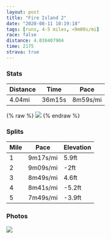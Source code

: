 ```yaml
---
layout: post
title: "Fire Island 2"
date: "2020-08-11 10:19:18"
tags: [runs, 4-5 miles, <9m00s/mi]
race: false
distance: 4.038407904
time: 2175
strava: true
---
```


### Stats

| Distance | Time | Pace |
|----------|------|------|
|4.04mi|36m15s|8m59s/mi|

{% raw %}
<img src='https://maps.googleapis.com/maps/api/staticmap?maptype=roadmap&path=enc:mkbwFjvk}LB@LK`@QHLDh@HVv@bFJ|@ZfAPxAXhARtA^vAHh@~@hE\lABp@Jt@J`@L~AFVJNHv@`@`BNdARhAL|@ANqAl@]T\|ANbELbBNr@Fh@F^j@~B~@dG?VP`@XhBRj@h@hCGZEBc@TsAd@iAh@}@\]HWP@\\`BVzANb@b@fC^~Ab@pCNh@tAtHHp@XrA@lA\~A\pAJl@Fp@NbAVlAHp@DNF?jBo@VCNEj@WVQjAa@b@S\KLI{B|@_@Re@Ja@NmDxAa@Tb@WPSOw@[_AKME?gBv@w@Vo@VtAi@b@WhBa@vB_A\GrCqA`@U~@_@a@Xg@VaCbAcAX_A`@w@LIa@Ma@KwAk@uAc@uBMSC@yAz@k@Tg@Vk@TaD`ASkAOe@AWk@aDDKJKn@S^WfA[dBq@^QhA]ZO@YGc@Oe@Ki@OoAg@}AMi@O]SyBUo@QkAo@_CKsA?gAES[wAEk@Yo@CWUkAAm@Qo@UiAO]Ki@AYS}@Kq@S}@Ii@@_@RMz@Sv@]BE[qBWcAGe@WgAKkAGaCS{E@g@C}AO}DIk@Qk@Mo@c@aBYw@g@aDI_@QiBKi@Qm@Ou@OgAMi@u@cBw@sBMq@D]t@_@ZKd@Kx@]RGF@&key=AIzaSyC1MId7bFpkLXNAaYhBSTb8jLyiSqzbDtM&size=800x800&markers=color:yellow|label:S|40.64967,-73.13782&markers=color:green|label:F|40.649699999999974,-73.13783999999993'>
{% endraw %}

### Splits

| Mile | Pace | Elevation |
|------|------|-----------|
|1|9m17s/mi|5.9ft|
|2|9m09s/mi|-2ft|
|3|8m49s/mi|4.6ft|
|4|8m41s/mi|-5.2ft|
|5|7m49s/mi|-3.9ft|

### Photos
<img src='https://dgtzuqphqg23d.cloudfront.net/d6rY-m0igtPbkHAA1I20KsIuiGilnNtBNDLBomLopC8-768x576.jpg'>
